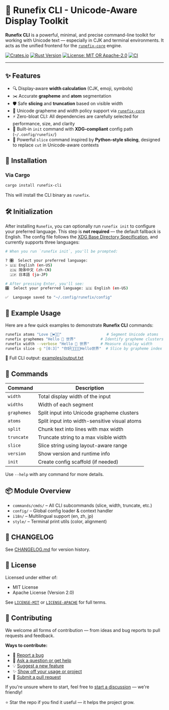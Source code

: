 # 🧰 Runefix CLI - Unicode-Aware Display Toolkit

**Runefix CLI** is a powerful, minimal, and precise command-line toolkit for working with Unicode text — especially in CJK and terminal environments. It acts as the unified frontend for the [`runefix-core`](https://crates.io/crates/runefix-core) engine.

[![Crates.io](https://img.shields.io/crates/v/runefix-cli)](https://crates.io/crates/runefix-cli)
[![Rust Version](https://img.shields.io/badge/rust-1.85%2B-orange)](https://www.rust-lang.org)
[![License: MIT OR Apache-2.0](https://img.shields.io/badge/license-MIT%20OR%20Apache--2.0-blue.svg)](./LICENSE)
[![CI](https://github.com/runefix-labs/runefix-cli/actions/workflows/ci.yml/badge.svg?branch=master)](https://github.com/runefix-labs/runefix-cli/actions/workflows/ci.yml)

---

## ✨ Features

- 🔍 Display-aware **width calculation** (CJK, emoji, symbols)
- ✂️ Accurate **grapheme** and **atom** segmentation
- 🛡️ Safe **slicing** and **truncation** based on visible width
- 🧠 Unicode grapheme and width policy support via [`runefix-core`](https://crates.io/crates/runefix-core)
- ⚡ Zero-bloat CLI: All dependencies are carefully selected for performance, size, and clarity
- 🧭 Built-in `init` command with **XDG-compliant** config path (`~/.config/runefix/`)
- 🐍 Powerful `slice` command inspired by **Python-style slicing**, designed to replace `cut` in Unicode-aware contexts


## 🚀 Installation

### Via Cargo

```bash
cargo install runefix-cli
```

This will install the CLI binary as `runefix`.


## 🛠️ Initialization

After installing `Runefix`, you can optionally run `runefix init` to configure your preferred language. This step is **not required** — the default fallback is English. The config file follows the [XDG Base Directory Specification](https://specifications.freedesktop.org/basedir-spec/latest/), and currently supports three languages:

```bash
# When you run `runefix init`, you'll be prompted:

? 🎛️  Select your preferred language:
> 🇺🇸 English (en-US)
  🇨🇳 简体中文 (zh-CN)
  🇯🇵 日本語 (ja-JP)

# After pressing Enter, you'll see:
🎛️  Select your preferred language: 🇺🇸 English (en-US)

✅  Language saved to "~/.config/runefix/config"
```


## 🧪 Example Usage

Here are a few quick examples to demonstrate **Runefix CLI** commands:

```bash
runefix atoms "Love 👩‍❤️‍💋‍👨"                    # Segment Unicode atoms
runefix graphemes "Hello 👋 世界"           # Identify grapheme clusters
runefix width --verbose "Hello 👋 世界"     # Measure display width
runefix slice -g "[0:3]" "你好👨‍👩‍👧‍👦Hello世界"  # Slice by grapheme index
```

📄 Full CLI output: [examples/output.txt](examples/output.txt)


## 🔧 Commands

| Command     | Description                                   |
| ----------- | --------------------------------------------- |
| `width`     | Total display width of the input              |
| `widths`    | Width of each segment                         |
| `graphemes` | Split input into Unicode grapheme clusters    |
| `atoms`     | Split input into width-sensitive visual atoms |
| `split`     | Chunk text into lines with max width          |
| `truncate`  | Truncate string to a max visible width        |
| `slice`     | Slice string using layout-aware range         |
| `version`   | Show version and runtime info                 |
| `init`      | Create config scaffold (if needed)            |

Use `--help` with any command for more details.


## 📦 Module Overview

- `commands/cmds/` – All CLI subcommands (slice, width, truncate, etc.)
- `config/` – Global config loader & context handler
- `i18n/` – Multilingual support (en, zh, jp)
- `style/` – Terminal print utils (color, alignment)


## 📌 CHANGELOG

See [CHANGELOG.md](./CHANGELOG.md) for version history.


## 📜 License

Licensed under either of:

- MIT License 
- Apache License (Version 2.0)

See [`LICENSE-MIT`](./LICENSE-MIT) or [`LICENSE-APACHE`](./LICENSE-APACHE) for full terms.


## 💬 Contributing

We welcome all forms of contribution — from ideas and bug reports to pull requests and feedback.

**Ways to contribute:**

- 🐞 [Report a bug](https://github.com/runefix-labs/runefix-cli/discussions/categories/bug-reports)
- 🙋 [Ask a question or get help](https://github.com/runefix-labs/runefix-cli/discussions/categories/help)
- 💡 [Suggest a new feature](https://github.com/runefix-labs/runefix-cli/discussions/categories/ideas)
- ✨ [Show off your usage or project](https://github.com/runefix-labs/runefix-cli/discussions/categories/show-tell)
- 🔧 [Submit a pull request](https://github.com/runefix-labs/runefix-cli/pulls)

If you're unsure where to start, feel free to [start a discussion](https://github.com/runefix-labs/runefix-cli/discussions) — we're friendly!

⭐ Star the repo if you find it useful — it helps the project grow.
